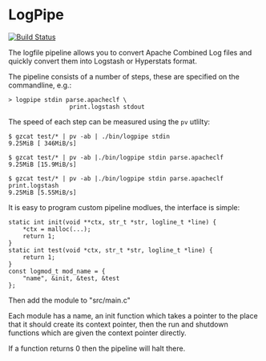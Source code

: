 # LogPipe

[![Build Status](https://drone.io/github.com/HarryR/apacheclf2json/status.png)](https://drone.io/github.com/HarryR/apacheclf2json/latest)

The logfile pipeline allows you to convert Apache Combined Log files
and quickly convert them into Logstash or Hyperstats format.

The pipeline consists of a number of steps, these are specified
on the commandline, e.g.:

	> logpipe stdin parse.apacheclf \
					 print.logstash stdout

The speed of each step can be measured using the `pv` utlilty:

	$ gzcat test/* | pv -ab | ./bin/logpipe stdin
	9.25MiB [ 346MiB/s]

	$ gzcat test/* | pv -ab |./bin/logpipe stdin parse.apacheclf
	9.25MiB [15.9MiB/s]

	$ gzcat test/* | pv -ab |./bin/logpipe stdin parse.apacheclf print.logstash
	9.25MiB [5.55MiB/s]

It is easy to program custom pipeline modlues, the interface is simple:

	static int init(void **ctx, str_t *str, logline_t *line) {
		*ctx = malloc(...);
		return 1;
	}
	static int test(void *ctx, str_t *str, logline_t *line) {
		return 1;
	}
	const logmod_t mod_name = {
		"name", &init, &test, &test
	};

Then add the module to "src/main.c"

Each module has a name, an init function which takes a pointer to the place that it should create its context pointer, then the run and shutdown functions which are given the context pointer directly.

If a function returns 0 then the pipeline will halt there.